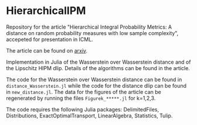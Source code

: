 # HierarchicalIPM
Repository for the article "Hierarchical Integral Probability Metrics: A distance on random probability measures with low sample complexity", accepeted for presentation in ICML. 
 
The article can be found on [arxiv](https://arxiv.org/abs/2402.00423).  

Implementation in Julia of the Wasserstein over Wasserstein distance and of the Lipschitz HIPM dlip. Details of the algorithms can be found in the article. 

The code for the Wasserstein over Wasserstein distance can be found in  `distance_Wasserstein.jl` while the code for the distance dlip can be found in `new_distance.jl`. The data for the figures of the article can be regenerated by running the files `Figurek_*****.jl` for k=1,2,3.

The code requires the following Julia packages: DelimitedFiles, Distributions, ExactOptimalTransport, LinearAlgebra, Statistics, Tulip.